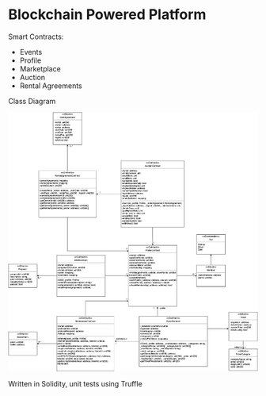 # Blockchain Powered Platform 

Smart Contracts: 
* Events 
* Profile 
* Marketplace
* Auction 
* Rental Agreements 

Class Diagram

![ClassDiagram](class_diagram.png)

Written in Solidity, unit tests using Truffle 
